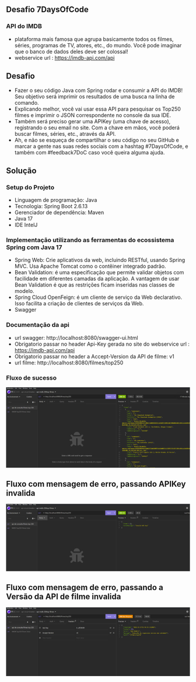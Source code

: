 ## Desafio 7DaysOfCode

### API do IMDB

* plataforma mais famosa que agrupa basicamente todos os filmes, séries, programas de TV, atores, etc., do mundo. Você pode imaginar que o banco de dados deles deve ser colossal!
* webservice url : https://imdb-api.com/api


## Desafio

* Fazer o seu código Java com Spring rodar e consumir a API do IMDB! Seu objetivo será imprimir os resultados de uma busca na linha de comando.
* Explicando melhor, você vai usar essa API para pesquisar os Top250 filmes e imprimir o JSON correspondente no console da sua IDE.
* Também será preciso gerar uma APIKey (uma chave de acesso), registrando o seu email no site. Com a chave em mãos, você poderá buscar filmes, séries, etc., através da API.
* Ah, e não se esqueça de compartilhar o seu código no seu GitHub e marcar a gente nas suas redes sociais com a hashtag #7DaysOfCode, e também com #feedback7DoC caso você queira alguma ajuda.

## Solução

### Setup do Projeto

* Linguagem de programação: Java
* Tecnologia: Spring Boot 2.6.13
* Gerenciador de dependência: Maven
* Java 17
* IDE IntelJ

### Implementação utilizando as ferramentas do ecossistema Spring com Java 17

* Spring Web: Crie aplicativos da web, incluindo RESTful, usando Spring MVC. Usa Apache Tomcat como o contêiner integrado padrão.
* Bean Validation: é uma especificação que permite validar objetos com facilidade em diferentes camadas da aplicação. A vantagem de usar Bean Validation é que as restrições ficam inseridas nas classes de modelo.
* Spring Cloud OpenFeign: é um cliente de serviço da Web declarativo. Isso facilita a criação de clientes de serviços da Web.
* Swagger

### Documentação da api
* url swagger: http://localhost:8080/swagger-ui.html
* Obrigatorio passar no header Api-Key gerada no site do webservice url : https://imdb-api.com/api
* Obrigatorio passar no header a Accept-Version da API de filme: v1
* url filme: http://localhost:8080/filmes/top250


### Fluxo de sucesso

![alter-text](./images/fluxo-sucesso.png)


## Fluxo com mensagem de erro, passando APIKey invalida

![alter-text](./images/fluxo-erro-api-key.png)

## Fluxo com mensagem de erro, passando a Versão da API de filme invalida
![](./images/fluxo-erro-version-invalida.png)